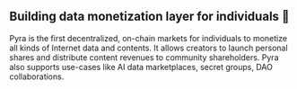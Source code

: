 ## Building data monetization layer for individuals 👋

Pyra is the first decentralized, on-chain markets for individuals to monetize all kinds of Internet data and contents. It allows creators to launch personal shares and distribute content revenues to community shareholders. Pyra also supports use-cases like AI data marketplaces, secret groups, DAO collaborations.

<!--

**Here are some ideas to get you started:**

🙋‍♀️ A short introduction - what is your organization all about?
🌈 Contribution guidelines - how can the community get involved?
👩‍💻 Useful resources - where can the community find your docs? Is there anything else the community should know?
🍿 Fun facts - what does your team eat for breakfast?
🧙 Remember, you can do mighty things with the power of [Markdown](https://docs.github.com/github/writing-on-github/getting-started-with-writing-and-formatting-on-github/basic-writing-and-formatting-syntax)
-->

